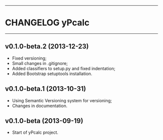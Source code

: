 ------------------------------------------------------------------------
CHANGELOG yPcalc
========================================================================
------------------------------------------------------------------------

v0.1.0-beta.2 (2013-12-23)
--------------------------

- Fixed versioning;
- Small changes in .gitignore;
- Added classifiers to setup.py and fixed indentation;
- Added Bootstrap setuptools installation.

v0.1.0-beta.1 (2013-10-31)
--------------------------

- Using Semantic Versioning system for versioning;
- Changes in documentation.

v0.1.0-beta (2013-09-19)
------------------------

- Start of yPcalc project.
